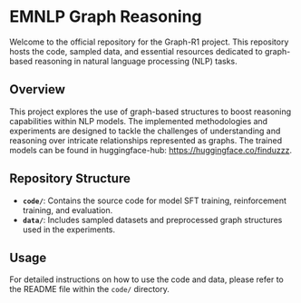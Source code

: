 # EMNLP Graph Reasoning

Welcome to the official repository for the Graph-R1 project. This repository hosts the code, sampled data, and essential resources dedicated to graph-based reasoning in natural language processing (NLP) tasks.

## Overview

This project explores the use of graph-based structures to boost reasoning capabilities within NLP models. The implemented methodologies and experiments are designed to tackle the challenges of understanding and reasoning over intricate relationships represented as graphs. The trained models can be found in huggingface-hub: https://huggingface.co/finduzzz.

## Repository Structure

- **`code/`**: Contains the source code for model SFT training, reinforcement training, and evaluation.
- **`data/`**: Includes sampled datasets and preprocessed graph structures used in the experiments.

## Usage

For detailed instructions on how to use the code and data, please refer to the README file within the `code/` directory.
